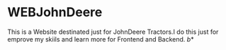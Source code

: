 # WEBJohnDeere
This is a Website destinated just for JohnDeere Tractors.I do this just for emprove my skiils and learn more for Frontend and Backend. 
*b**
